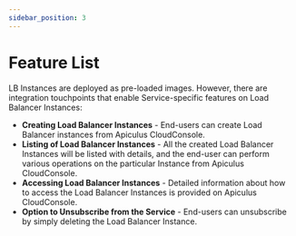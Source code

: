 ```yaml
---
sidebar_position: 3
---
```

# Feature List

LB Instances are deployed as pre-loaded images. However, there are integration touchpoints that enable Service-specific features on Load Balancer Instances:

- **Creating Load Balancer Instances** - End-users can create Load Balancer instances from Apiculus CloudConsole.
- **Listing of Load Balancer Instances** - All the created Load Balancer Instances will be listed with details, and the end-user can perform various operations on the particular Instance from Apiculus CloudConsole.
- **Accessing Load Balancer Instances** - Detailed information about how to access the Load Balancer Instances is provided on Apiculus CloudConsole.
- **Option to Unsubscribe from the Service** - End-users can unsubscribe by simply deleting the Load Balancer Instance.